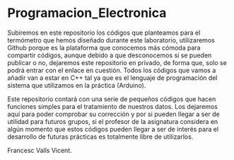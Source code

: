 # Programacion_Electronica
Subiremos en este repositorio los códigos que planteamos para el termómetro que hemos diseñado durante este laboratorio, utilizaremos Github porque es la plataforma que conocemos más cómoda para compartir códigos, aunque debido a que desconocemos si se pueden publicar o no, dejaremos este repositorio en privado, de forma que, solo se podrá entrar con el enlace en cuestión. Todos los códigos que vamos a añadir van a estar en C++ tal ya que es el lenguaje de programación del sistema que utilizamos en la práctica (Arduino).

Este repositorio contará con una serie de pequeños códigos que hacen funciones simples para el tratamiento de nuestros datos. Los dejaremos aquí para poder comprobar su corrección y por si pueden llegar a ser de utilidad para futuros grupos, si el profesor de la asignatura considera en algún momento que estos códigos pueden llegar a ser de interés para el desarrollo de futuras prácticas es totalmente libre de utilizarlos.


Francesc Valls Vicent.
